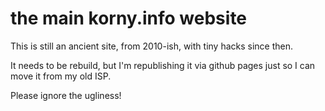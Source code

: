 # the main korny.info website

This is still an ancient site, from 2010-ish, with tiny hacks since then.

It needs to be rebuild, but I'm republishing it via github pages just so
I can move it from my old ISP.

Please ignore the ugliness!
